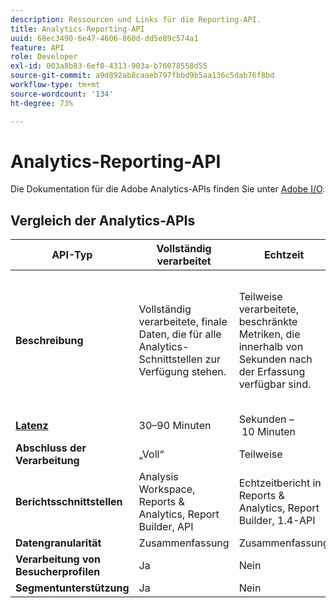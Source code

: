 ```yaml
---
description: Ressourcen und Links für die Reporting-API.
title: Analytics-Reporting-API
uuid: 68ec3490-6e47-4606-860d-dd5e89c574a1
feature: API
role: Developer
exl-id: 003a8b83-6ef0-4313-903a-b76078558d55
source-git-commit: a9d892ab8caaeb797fbbd9b5aa136c5dab76f8bd
workflow-type: tm+mt
source-wordcount: '134'
ht-degree: 73%

---
```


# Analytics-Reporting-API

Die Dokumentation für die Adobe Analytics-APIs finden Sie unter [Adobe I/O](https://adobe.io/analytics-apis/docs).

## Vergleich der Analytics-APIs

| **API-Typ** | **Vollständig verarbeitet** | **Echtzeit** | **Livestream** | **Data Warehouse** |
| --- | --- | --- | --- | --- |
| **Beschreibung** | Vollständig verarbeitete, finale Daten, die für alle Analytics-Schnittstellen zur Verfügung stehen. | Teilweise verarbeitete, beschränkte Metriken, die innerhalb von Sekunden nach der Erfassung verfügbar sind. | Teilweise verarbeitete Trefferdaten, die innerhalb von Sekunden nach der Erfassung verfügbar sind. | Vollständig verarbeitete, finale Daten, die als Grundlage für umfangreiche Datenexporte dienen. |
| [**Latenz**](/help/technotes/latency.md) | 30–90 Minuten | Sekunden – 10 Minuten | Sekunden – 10 Minuten | 90+ Minuten |
| **Abschluss der Verarbeitung** | „Voll“ | Teilweise | Teilweise | „Voll“ |
| **Berichtsschnittstellen** | Analysis Workspace, Reports &amp; Analytics, Report Builder, API | Echtzeitbericht in Reports &amp; Analytics, Report Builder, 1.4-API | Nur API | Data Warehouse, API |
| **Datengranularität** | Zusammenfassung | Zusammenfassung | Trefferebene | Zusammenfassung |
| **Verarbeitung von Besucherprofilen** | Ja | Nein | Nein | Ja |
| **Segmentunterstützung** | Ja | Nein | Nein | Teilweise |
